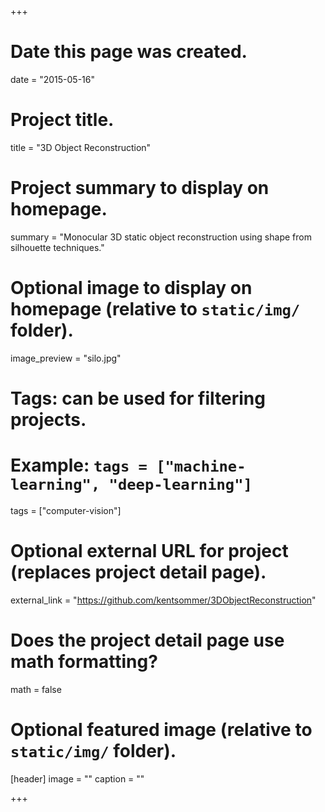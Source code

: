 +++
# Date this page was created.
date = "2015-05-16"

# Project title.
title = "3D Object Reconstruction"

# Project summary to display on homepage.
summary = "Monocular 3D static object reconstruction using shape from silhouette techniques."

# Optional image to display on homepage (relative to `static/img/` folder).
image_preview = "silo.jpg"

# Tags: can be used for filtering projects.
# Example: `tags = ["machine-learning", "deep-learning"]`
tags = ["computer-vision"]

# Optional external URL for project (replaces project detail page).
external_link = "https://github.com/kentsommer/3DObjectReconstruction"

# Does the project detail page use math formatting?
math = false

# Optional featured image (relative to `static/img/` folder).
[header]
image = ""
caption = ""

+++

